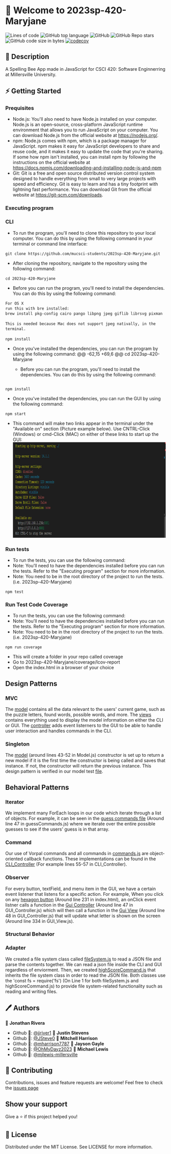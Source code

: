 # 👋 Welcome to 2023sp-420-Maryjane 
![Lines of code](https://img.shields.io/tokei/lines/github/mucsci-students/2023sp-420-Maryjane) ![GitHub top language](https://img.shields.io/github/languages/top/mucsci-students/2023sp-420-Maryjane?color=yellow) ![GitHub](https://img.shields.io/github/license/mucsci-students/2023sp-420-Maryjane) ![GitHub Repo stars](https://img.shields.io/github/stars/mucsci-students/2023sp-420-Maryjane?color=red) ![GitHub code size in bytes](https://img.shields.io/github/languages/code-size/mucsci-students/2023sp-420-Maryjane?color=purple) [![codecov](https://codecov.io/gh/mucsci-students/2023sp-420-Maryjane/branch/develop/graph/badge.svg?token=zsYwnXbr1l)](https://codecov.io/gh/mucsci-students/2023sp-420-Maryjane)
## 🐝 Description 
A Spelling Bee App made in JavaScript for CSCI 420: Software Enginnerring at Millersville University.
## ⚡ Getting Started 
### Prequisites
* Node.js: You'll also need to have Node.js installed on your computer. Node.js is an open-source, cross-platform JavaScript runtime environment that allows you to run JavaScript on your computer. You can download Node.js from the official website at https://nodejs.org/.
* npm: Node.js comes with npm, which is a package manager for JavaScript. npm makes it easy for JavaScript developers to share and reuse code, and it makes it easy to update the code that you're sharing. If some how npm isn't installed, you can install npm by following the instructions on the official website at https://docs.npmjs.com/downloading-and-installing-node-js-and-npm
* Git: Git is a free and open source distributed version control system designed to handle everything from small to very large projects with speed and efficiency. Git is easy to learn and has a tiny footprint with lightning fast performance. You can download Git from the official website at https://git-scm.com/downloads.
### Executing program
### CLI
* To run the program, you'll need to clone this repository to your local computer. You can do this by using the following command in your terminal or command line interface:
```
git clone https://github.com/mucsci-students/2023sp-420-Maryjane.git
```
* After cloning the repository, navigate to the repository using the following command:
```
cd 2023sp-420-Maryjane
```
* Before you can run the program, you'll need to install the dependencies. You can do this by using the following command:
```
For OS X
run this with bre installed:
brew install pkg-config cairo pango libpng jpeg giflib librsvg pixman

This is needed because Mac does not support jpeg nativally, in the terminal.

npm install
```
* Once you've installed the dependencies, you can run the program by using the following command:
	@@ -62,15 +69,6 @@ cd 2023sp-420-Maryjane

  * Before you can run the program, you'll need to install the dependencies. You can do this by using the following command:

```
```

```
npm install
```
  * Once you've installed the dependencies, you can run the GUI by using the following command:
  
  
```
npm start
```
  * This command will make two links appear in the terminal under the "Available on" section (Picture example below). Use CNTRL-Click (Windows) or cmd-Click (MAC) on either of these links to start up the GUI:
  <code><img height="300" src="Screenshot (872).png"></code>
### Run tests
* To run the tests, you can use the following command:
* Note: You'll need to have the dependencies installed before you can run the tests. Refer to the "Executing program" section for more information.
* Note: You need to be in the root directory of the project to run the tests. (i.e. 2023sp-420-Maryjane)
```
npm test
```
### Run Test Code Coverage
* To run the tests, you can use the following command:
* Note: You'll need to have the dependencies installed before you can run the tests. Refer to the "Executing program" section for more information.
* Note: You need to be in the root directory of the project to run the tests. (i.e. 2023sp-420-Maryjane)
```
npm run coverage
```
* This will create a folder in your repo called coverage
* Go to 2023sp-420-Maryjane/coverage/Icov-report
* Open the index.html in a browser of your choice
## Design Patterns 
### MVC
The [model](https://github.com/mucsci-students/2023sp-420-Maryjane/blob/develop/src/model/Model.js) contains all the data relevant to the users' current game, such as the puzzle letters, found words, possible words, and more. The [views](https://github.com/mucsci-students/2023sp-420-Maryjane/tree/develop/src/views) contains everything used to display the model information on either the CLI or GUI. The [controller](https://github.com/mucsci-students/2023sp-420-Maryjane/tree/develop/src/controllers) adds event listerners to the GUI to be able to handle user interaction and handles commands in the CLI.
### Singleton
The [model](https://github.com/mucsci-students/2023sp-420-Maryjane/blob/develop/src/model/Model.js) (around lines 43-52 in Model.js) constructor is set up to return a new model if it is the first time the constructor is being called and saves that instance. If not, the constructor will return the previous instance. This design pattern is verified in our model test [file](https://github.com/mucsci-students/2023sp-420-Maryjane/blob/181-singleton-design-pattern/tests/Model.test.js).
## Behavioral Patterns
### Iterator
We implement many ForEach loops in our code which iterate through a list of objects. For example, it can be seen in the [guess commands file](https://github.com/mucsci-students/2023sp-420-Maryjane/blob/develop/src/commands/guessCommands.js) (Around line 47 in guessCommands.js) where we iterate over the entire possible guesses to see if the users' guess is in that array.
### Command 
Our use of Vorpal commands and all commands in [commands.js](https://github.com/mucsci-students/2023sp-420-Maryjane/blob/develop/src/commands/commands.js) are object-oriented callback functions. These implementations can be found in the [CLI_Controller](https://github.com/mucsci-students/2023sp-420-Maryjane/blob/develop/src/controllers/CLI_Controller.js) (For example lines 55-57 in CLI_Controller).
### Observer
For every button, textField, and menu item in the GUI, we have a certain event listener that listens for a specific action. For example, When you click on any [hexagon button](https://github.com/mucsci-students/2023sp-420-Maryjane/blob/develop/index.html) (Around line 231 in index.html), an onClick event listner calls a function in the [Gui Controller](https://github.com/mucsci-students/2023sp-420-Maryjane/blob/develop/src/controllers/GUI_Controller.js) (Around line 47 in GUI_Controller.js) which will then call a function in the [Gui View](https://github.com/mucsci-students/2023sp-420-Maryjane/blob/develop/src/views/GUI_View) (Around line 48 in GUI_Controller.js) that will update what letter is shown on the screen (Around line 334 in GUI_View.js).
### Structural Behavior
### Adapter
We created a file system class called [fileSystem.js](https://github.com/mucsci-students/2023sp-420-Maryjane/blob/develop/src/commands/fileCommands.js) to read a JSON file and parse the contents together.  We can read a json file inside the CLI and GUI regardless of enviorment. Then, we created [highScoreCommand.js](https://github.com/mucsci-students/2023sp-420-Maryjane/blob/develop/src/commands/highScoreCommand.js) that inherits the file system class in order to read the JSON file. Both classes use the 'const fs = require('fs') (On Line 1 for both fileSystem.js and highScoreCommand.js) to provide file system-related functionality such as reading and writing files.
## 🖊️ Authors
👤 **Jonathan Rivera**
* Github 🤖: [@jjriver1](https://github.com/jjriver1)
👤 **Justin Stevens**
* Github 🤖: [@JSteve0](https://github.com/JSteve0)
👤 **Mitchell Harrison**
* Github 🤖: [@mharrison7787](https://github.com/mharrison7787)
👤 **Jayson Gayle**
* Github 🤖: [@OhMyDayz2023](https://github.com/OhMyDayz2023)
👤 **Michael Lewis**
* Github 🤖: [@mjlewis-millersville](https://github.com/mjlewis-millersville)
## 🤝 Contributing
Contributions, issues and feature requests are welcome! Feel free to check the [issues page](https://github.com/mucsci-students/2023sp-420-Maryjane/issues) 
## Show your support
Give a ⭐️ if this project helped you!
## 📝 License
Distributed under the MIT License. See LICENSE for more information.
